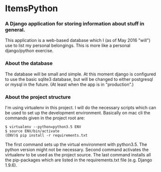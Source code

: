 # ItemsPython

### A Django application for storing information about stuff in general.

This application is a web-based database which I (as of May 2016 "will") use to list my personal belongings. This is more like a personal django/python exercise.

### About the database

The database will be small and simple. At this moment django is configured to use the basic sqlite3 database, but will be changed to either postgresql or mysql in the future. (At least when the app is in "production".)

### About the project structure

I'm using virtualenv in this project. I will do the necessary scripts which can be used to set up the development environment. Basically on mac cli the commands given in the project root are: 

```shell
$ virtualenv --python=python3.5 ENV
$ source ENV/bin/activate
(ENV)$ pip install -r requirements.txt
```

The first command sets up the virtual environment with python3.5. The python version might not be necessary. Second command activates the virtualenv to be used as the project source. The last command installs all the pip-packages which are listed in the requirements.txt file (e.g. Django 1.9.6).